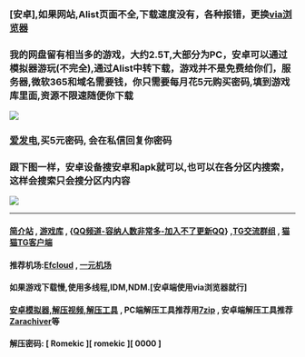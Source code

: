### [安卓],如果网站,Alist页面不全,下载速度没有，各种报错，更换[via浏览器](https://viayoo.com/zh-cn)
### 我的网盘留有相当多的游戏，大约2.5T,大部分为PC，安卓可以通过模拟器游玩(不完全),通过Alist中转下载，游戏并不是免费给你们，服务器,微软365和域名需要钱，你只需要每月花5元购买密码,填到游戏库里面,资源不限速随便你下载
![](https://i.imgtg.com/2023/04/16/XHpy6.webp)
### [爱发电](https://afdian.net/a/Romekic),买5元密码, 会在私信回复你密码
### 跟下图一样，安卓设备搜安卓和apk就可以,也可以在各分区内搜索，这样会搜索只会搜分区内内容
![](https://i.imgtg.com/2023/04/14/86A6Y.webp)
***
#### [简介站](https://www.mochoi.top)   ,  [游戏库](https://www.haysn.tk)  ,  {[QQ频道-容纳人数非常多-加入不了更新QQ](https://pd.qq.com/s/84ljkq53i)} ,[TG交流群组](https://t.me/+Fxc4swWEFFgyMTk1)  ,  [猫猫TG客户端](https://nekogram.app/zh-hans)
#### 推荐机场:[Efcloud](https://www.efcloud.net/#/register?code=WnbfsJAm)  ,  [一元机场](https://xn--4gq62f52gdss.com/#/register?code=KZXciMqn)
#### 如果游戏下载慢,使用多线程,IDM,NDM.[安卓端使用via浏览器就行]
#### [安卓模拟器,解压视频,解压工具](http://www.haysn.tk/Rubbish) , PC端解压工具推荐用[7zip](https://experiments-alicdn.sparanoid.net/7z/7z2201-x64.exe) , 安卓端解压工具推荐[Zarachiver](http://www.haysn.tk/Rubbish/APK)等<br>
#### 解压密码: [ Romekic ][ romekic ][ 0000 ]
